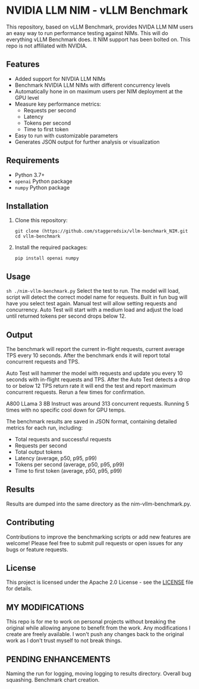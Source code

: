 # NVIDIA LLM NIM - vLLM Benchmark

This repository, based on vLLM Benchmark, provides NVIDA LLM NIM users an easy way to run performance testing against NIMs. This will do everything vLLM Benchmark does. It NIM support has been bolted on. This repo is not affiliated with NVIDIA.

## Features

- Added support for NIVDIA LLM NIMs
- Benchmark NVIDIA LLM NIMs with different concurrency levels
- Automatically hone in on maximum users per NIM deployment at the GPU level
- Measure key performance metrics:
  - Requests per second
  - Latency
  - Tokens per second
  - Time to first token
- Easy to run with customizable parameters
- Generates JSON output for further analysis or visualization

## Requirements

- Python 3.7+
- `openai` Python package
- `numpy` Python package

## Installation

1. Clone this repository:
   ```
   git clone (https://github.com/staggeredsix/vllm-benchmark_NIM.git
   cd vllm-benchmark
   ```

2. Install the required packages:
   ```
   pip install openai numpy
   ```

## Usage
   ```sh ./nim-vllm-benchmark.py```
Select the test to run.
The model will load, script will detect the correct model name for requests.
Built in fun bug will have you select test again.
Manual test will allow setting requests and concurrency.
Auto Test will start with a medium load and adjust the load until returned tokens per second drops below 12.



## Output
The benchmark will report the current in-flight requests, current average TPS every 10 seconds.
After the benchmark ends it will report total concurrent requests and TPS.

Auto Test will hammer the model with requests and update you every 10 seconds with in-flight requests and TPS.
After the Auto Test detects a drop to or below 12 TPS return rate it will end the test and report maximum concurrent requests.
Rerun a few times for confirmation.

A800 LLama 3 8B Instruct was around 313 concurrent requests. Running 5 times with no specific cool down for GPU temps.

The benchmark results are saved in JSON format, containing detailed metrics for each run, including:

- Total requests and successful requests
- Requests per second
- Total output tokens
- Latency (average, p50, p95, p99)
- Tokens per second (average, p50, p95, p99)
- Time to first token (average, p50, p95, p99)

## Results

Results are dumped into the same directory as the nim-vllm-benchmark.py.

## Contributing

Contributions to improve the benchmarking scripts or add new features are welcome! Please feel free to submit pull requests or open issues for any bugs or feature requests.

## License

This project is licensed under the Apache 2.0 License - see the [LICENSE](LICENSE) file for details.

## MY MODIFICATIONS

This repo is for me to work on personal projects without breaking the original while allowing anyone to benefit from the work. Any modifications I create are freely available. I won't push any changes back to the original work as I don't trust myself to not break things.

## PENDING ENHANCEMENTS

Naming the run for logging, moving logging to results directory. Overall bug squashing. Benchmark chart creation.
